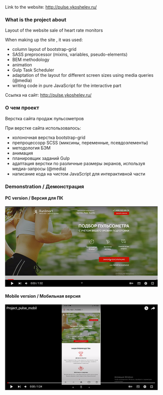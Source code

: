 Link to the website: http://pulse.ykoshelev.ru/

### What is the project about

Layout of the website sale of heart rate monitors

When making up the site , it was used:

- column layout of bootstrap-grid
- SASS preprocessor (mixins, variables, pseudo-elements)
- BEM methodology
- animation
- Gulp Task Scheduler
- adaptation of the layout for different screen sizes using media queries (@media)
- writing code in pure JavaScript for the interactive part


Ссылка на сайт: http://pulse.ykoshelev.ru/

### О чем проект

Верстка сайта продаж пульсометров 

При верстке сайта использовалось:

- колоночная верстка bootstrap-grid  
- препроцессорр SСSS (миксины, переменные, псевдоэлементы)
- методология БЭМ
- анимация 
- планировщик заданий Gulp
- адаптация верстки по различные размеры экранов, используя медиа-запросы (@media)
- написание кода на чистом JavaScript для интерактивной части 


### Demonstration / Демонстрация

#### PC version / Версия для ПК

[![Watch the video](desktop.png)](https://youtu.be/mouBE-Nlz8A)

#### Mobile version / Мобильная версия

[![Watch the video](mobil.png)](https://youtu.be/xHMQ11CJ3KE)

